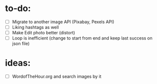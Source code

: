 # to-do:

- [ ] Migrate to another image API (Pixabay, Pexels API)
- [ ] Liking hashtags as well
- [ ] Make Edit photo better (distort)
- [ ] Loop is inefficient (change to start from end and keep last success on json file)

# ideas:

- [ ] WordofTheHour.org and search images by it
